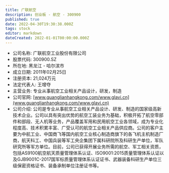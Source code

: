 ```yaml
---
title: 广联航空
description: 创业板 - 航空 - 300900
published: true
date: 2022-04-30T19:30:38.000Z
tags: stock
editor: markdown
dateCreated: 2022-01-01T00:00:00.000Z
---
```


- 公司名称: 广联航空工业股份有限公司
- 股票代码: 300900.SZ
- 所在地: 黑龙江 - 哈尔滨市
- 成立日期: 2011年02月25日
- 注册资本: 21,024万元
- 法定代表人: 王增夺
- 主营业务: 专业从事航空工业相关产品设计，研发，制造
- 公司官网: [www.guanglianhangkong.com/www.glavi.cn](www.guanglianhangkong.com/www.glavi.cn)
- 公司介绍: 公司是专业从事航空工业相关产品设计、研发、制造的国家级高新技术企业。公司以具有突出优势的航空工装业务为基础，积极开拓了航空零部件和部段、无人机等业务，产品覆盖军用和民用航空工业各领域，成为专业化程度高、技术积累丰富、广受认可的航空工业相关产品供应商。公司的客户主要为中航工业、中国商飞等国内航空工业核心制造商旗下的各飞机主机制造厂商，航天科工、中国兵装等军工央企集团下属科研院所及科研生产单位，军队研究所等军方单位。目前，公司已获得开展业务所需的航空、军工相关资质，包括AS9100航空航天质量管理体系认证、ISO9001:2015质量管理体系认证以及GJB9001C-2017国军标质量管理体系认证证书、武器装备科研生产单位三级保密资格证书、装备承制单位注册证书等。


